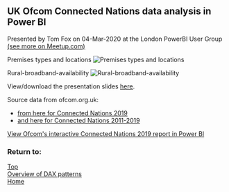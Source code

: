 <style> iframe { border: 1px solid black; width: 800px; height: 506px; } </style>

## UK Ofcom Connected Nations data analysis in Power BI
Presented by Tom Fox on 04-Mar-2020 at the London PowerBI User Group [(see more on Meetup.com)](https://www.meetup.com/London-PUG/events/268853440/)

Premises types and locations
![Premises types and locations](https://beyondpowerbi.com/Power-BI-samples/Ofcom-Connected-Nations/UK-Ofcom-Premises-types-and-locations.png)

Rural-broadband-availability
![Rural-broadband-availability](https://beyondpowerbi.com/Power-BI-samples/Ofcom-Connected-Nations/UK-Ofcom-Rural-broadband-availability.png)


View/download the presentation slides [here](https://beyondpowerbi.com/downloads/2020-03-04_Ofcom_Connected_Nations_by_Tom_Fox_at_PBI-UG_London.pdf).

Source data from ofcom.org.uk:
- [from here for Connected Nations 2019](https://www.ofcom.org.uk/research-and-data/multi-sector-research/infrastructure-research/connected-nations-2019)
- [and here for Connected Nations 2011-2019](https://www.ofcom.org.uk/research-and-data/multi-sector-research/infrastructure-research)

[View Ofcom's interactive Connected Nations 2019 report in Power BI](https://www.ofcom.org.uk/research-and-data/multi-sector-research/infrastructure-research/connected-nations-2019/interactive-report)

### Return to: 
[Top](#uk-ofcom-connected-nations-data-analysis-in-power-bi)  
[Overview of DAX patterns](/Power-BI-samples-DAX-patterns)  
[Home](/.)
